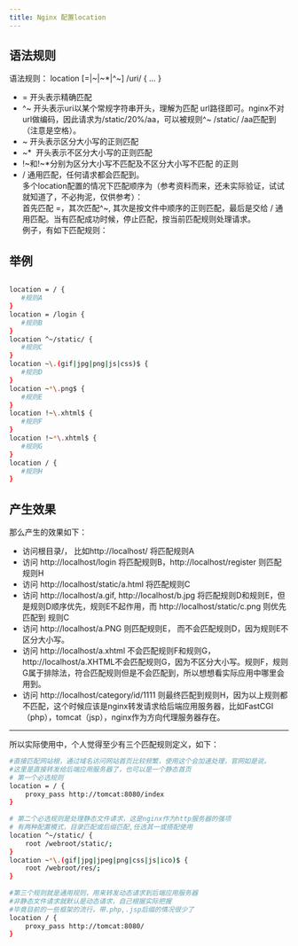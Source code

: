 ```yaml
---
title: Nginx 配置location 
---
```


## 语法规则
语法规则： location [=|~|~*|^~] /uri/ { … }

* = 开头表示精确匹配      
* ^~ 开头表示uri以某个常规字符串开头，理解为匹配 url路径即可。nginx不对url做编码，因此请求为/static/20%/aa，可以被规则^~ /static/ /aa匹配到（注意是空格）。     
* ~ 开头表示区分大小写的正则匹配     
* ~*  开头表示不区分大小写的正则匹配     
* !~和!~*分别为区分大小写不匹配及不区分大小写不匹配 的正则   
* / 通用匹配，任何请求都会匹配到。   
多个location配置的情况下匹配顺序为（参考资料而来，还未实际验证，试试就知道了，不必拘泥，仅供参考）：   
首先匹配 =，其次匹配^~, 其次是按文件中顺序的正则匹配，最后是交给 / 通用匹配。当有匹配成功时候，停止匹配，按当前匹配规则处理请求。   
例子，有如下匹配规则：

## 举例
```sh 

location = / {
   #规则A
}
location = /login {
   #规则B
}
location ^~/static/ {
   #规则C
}
location ~\.(gif|jpg|png|js|css)$ {
   #规则D
}
location ~*\.png$ {
   #规则E
}
location !~\.xhtml$ {
   #规则F
}
location !~*\.xhtml$ {
   #规则G
}
location / {
   #规则H
}
```
## 产生效果

那么产生的效果如下：
* 访问根目录/， 比如http://localhost/ 将匹配规则A     
* 访问 http://localhost/login 将匹配规则B，http://localhost/register 则匹配规则H   
* 访问 http://localhost/static/a.html 将匹配规则C     
* 访问 http://localhost/a.gif, http://localhost/b.jpg 将匹配规则D和规则E，但是规则D顺序优先，规则E不起作用，而 http://localhost/static/c.png 则优先匹配到 规则C       
* 访问 http://localhost/a.PNG 则匹配规则E， 而不会匹配规则D，因为规则E不区分大小写。    
* 访问 http://localhost/a.xhtml 不会匹配规则F和规则G，http://localhost/a.XHTML不会匹配规则G，因为不区分大小写。规则F，规则G属于排除法，符合匹配规则但是不会匹配到，所以想想看实际应用中哪里会用到。        
* 访问 http://localhost/category/id/1111 则最终匹配到规则H，因为以上规则都不匹配，这个时候应该是nginx转发请求给后端应用服务器，比如FastCGI（php），tomcat（jsp），nginx作为方向代理服务器存在。     

***
所以实际使用中，个人觉得至少有三个匹配规则定义，如下：
```sh 
#直接匹配网站根，通过域名访问网站首页比较频繁，使用这个会加速处理，官网如是说。
#这里是直接转发给后端应用服务器了，也可以是一个静态首页
# 第一个必选规则
location = / {
    proxy_pass http://tomcat:8080/index
}
 
# 第二个必选规则是处理静态文件请求，这是nginx作为http服务器的强项
# 有两种配置模式，目录匹配或后缀匹配,任选其一或搭配使用
location ^~/static/ {
    root /webroot/static/;
}
location ~*\.(gif|jpg|jpeg|png|css|js|ico)$ {
    root /webroot/res/;
}
 
#第三个规则就是通用规则，用来转发动态请求到后端应用服务器
#非静态文件请求就默认是动态请求，自己根据实际把握
#毕竟目前的一些框架的流行，带.php,.jsp后缀的情况很少了
location / {
    proxy_pass http://tomcat:8080/
}
```